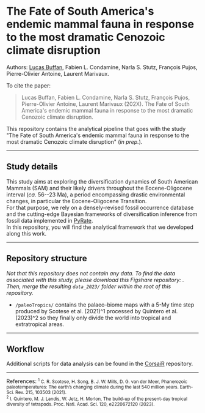 # The Fate of South America's endemic mammal fauna in response to the most dramatic Cenozoic climate disruption

Authors: [Lucas Buffan](lucas.buffan@umontpellier.fr), Fabien L. Condamine, Narla S. Stutz, François Pujos, Pierre-Olivier Antoine, Laurent Marivaux.

To cite the paper:
> Lucas Buffan, Fabien L. Condamine, Narla S. Stutz, François Pujos, Pierre-Olivier Antoine, Laurent Marivaux (202X). The Fate of South America's endemic mammal fauna in response to the most dramatic Cenozoic climate disruption.

This repository contains the analytical pipeline that goes with the study "The Fate of South America's endemic mammal fauna in response to the most dramatic Cenozoic climate disruption" (*in prep.*).


-------
## Study details
This study aims at exploring the diversification dynamics of South American Mammals (SAM) and their likely drivers throughout the Eocene-Oligocene interval (*ca.* 56--23 Ma), a period encompassing drastic environmental changes, in particular the Eocene-Oligocene Transition.    
For that purpose, we rely on a densely-revised fossil occurrence database and the cutting-edge Bayesian frameworks of diversification inference from fossil data implemented in [PyRate](https://github.com/dsilvestro/PyRate.git).    
In this repository, you will find the analytical framework that we developed along this work.

-------
## Repository structure

*Not that this repository does not contain any data. To find the data associated with this study, please download this Figshare repository: [](https://figshare.com/XXX). Then, merge the resulting `data_2023/` folder within the root of this repository.*

* `/paleoTropics/` contains the palaeo-biome maps with a 5-My time step produced by Scotese et al. (2021)^1 processed by Quintero et al. (2023)^2 so they finally only divide the world into tropical and extratropical areas.
-------
## Workflow

Additional scripts for data analysis can be found in the [CorsaiR](https://github.com/Alexis-Marion/CorsaiR) repository.

-------
References:
<small>
<sup>1</sup> C. R. Scotese, H. Song, B. J. W. Mills, D. G. van der Meer, Phanerozoic paleotemperatures: The earth’s changing climate during the last 540 million years. Earth-Sci. Rev. 215, 103503 (2021).    
<sup>2</sup> I. Quintero, M. J. Landis, W. Jetz, H. Morlon, The build-up of the present-day tropical diversity of tetrapods. Proc. Natl. Acad. Sci. 120, e2220672120 (2023).
</small>